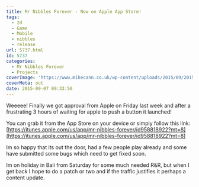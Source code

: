 ```yaml
---
title: Mr Nibbles Forever - Now on Apple App Store!
tags:
  - 2d
  - Game
  - Mobile
  - nibbles
  - release
url: 5737.html
id: 5737
categories:
  - Mr Nibbles Forever
  - Projects
coverImage: 'https://www.mikecann.co.uk/wp-content/uploads/2015/09/2015-09-07_17-21-49.png'
coverMeta: out
date: 2015-09-07 09:33:50
---
```


Weeeee! Finally we got approval from Apple on Friday last week and after a frustrating 3 hours of waiting for apple to push a button it launched!
<!-- more -->
You can grab it from the App Store on your device or simply follow this link: [https://itunes.apple.com/us/app/mr-nibbles-forever/id958818922?mt=8](https://itunes.apple.com/us/app/mr-nibbles-forever/id958818922?mt=8)

Im so happy that its out the door, had a few people play already and some have submitted some bugs which need to get fixed soon. 

Im on holiday in Bali from Saturday for some much needed R&R, but when I get back I hope to do a patch or two and if the traffic justifies it perhaps a content update.